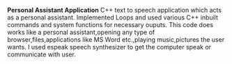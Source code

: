 **Personal Assistant Application**
 C++ text to speech application which acts as a personal assistant.
Implemented Loops and used various C++ inbuilt commands and system functions for necessary ouputs.
This code does works like a personal assistant,opening any type of browser,files,applications like MS Word etc.,playing music,pictures the user wants.
I used espeak speech synthesizer to get the computer speak or communicate with user.
